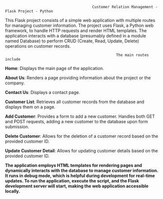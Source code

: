                                             Customer Relation Management - Flask Project - Python


This Flask project consists of a simple web application with multiple routes for managing customer information. The project uses Flask, a Python web framework, to handle HTTP requests and render HTML templates. The application interacts with a database (presumably defined in a module named Database) to perform CRUD (Create, Read, Update, Delete) operations on customer records.


                                                       The main routes include
                                                       
**Home**: Displays the main page of the application.

**About Us**: Renders a page providing information about the project or the company.

**Contact Us**: Displays a contact page.

**Customer List**: Retrieves all customer records from the database and displays them on a page.

**Add Customer**: Provides a form to add a new customer. Handles both GET and POST requests, adding a new customer to the database upon form submission.

**Delete Customer**: Allows for the deletion of a customer record based on the provided customer ID.

**Update Customer Detail**: Allows for updating customer details based on the provided customer ID.





**The application employs HTML templates for rendering pages and dynamically interacts with the database to manage customer information. It runs in debug mode, which is helpful during development for real-time updates. To run the application, execute the script, and the Flask development server will start, making the web application accessible locally.**
